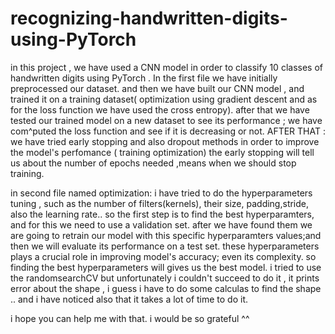 # recognizing-handwritten-digits-using-PyTorch

in this project , we have used a CNN model in order to classify 10 classes of handwritten digits using PyTorch .
In the first file  we have initially preprocessed our dataset.
and then we have built our CNN model ,   and trained it on a training dataset( optimization using gradient descent and as for the loss function we have used the cross entropy). 
after that we have tested our trained model on a new dataset to see its performance ; we have com^puted the loss function and see if it is decreasing or not.
AFTER THAT : we have tried early stopping and also dropout methods in order to improve the model's perfomance ( training optimization)
the early stopping will tell us about the number of epochs needed ,means when we should stop training.

in second file named optimization: i have tried to do the hyperparameters tuning , such as the number of filters(kernels), their size, padding,stride, also the learning rate..
so the first step is to find the best hyperparamters, and for this we need to use a validation set. after we have found them we are going to retrain our model with this specific hyperparamters values;and then we will evaluate its performance on a test set.
these hyperparameters plays a crucial role in improving model's accuracy; even its complexity. so finding the best hyperparameters will gives us the best model.
i tried to use the randomsearchCV but unfortunately i couldn't succeed to do it , it prints error about the shape , i guess i have to do some calculas to find the shape .. and i have noticed also that it takes a lot of time to do it. 

i hope you can help me with that. i would be so grateful ^^ 
